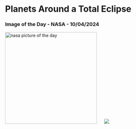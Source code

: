 # Planets Around a Total Eclipse
### Image of the Day - NASA - 10/04/2024
<img src="https://apod.nasa.gov/apod/image/2404/EclipsePlanets_Vetter_960.jpg" alt="nasa picture of the day" width="300"/>&nbsp; &nbsp; &nbsp; <img src="https://github-readme-streak-stats.herokuapp.com/?user=tempo-riz&theme=synthwave" >



  
